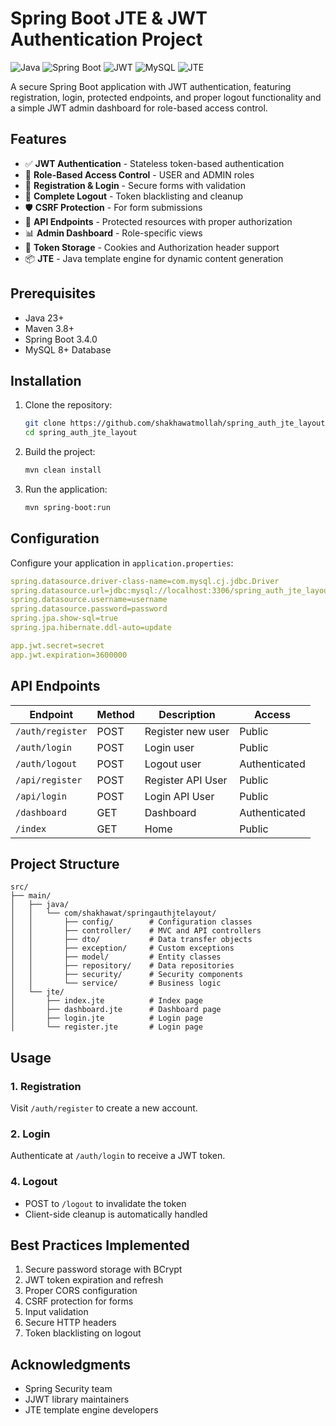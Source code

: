 # Spring Boot JTE & JWT Authentication Project

![Java](https://img.shields.io/badge/Java-23%2B-blue)
![Spring Boot](https://img.shields.io/badge/Spring%20Boot-3.4.0-green)
![JWT](https://img.shields.io/badge/JWT-0.11.5-orange)
![MySQL](https://img.shields.io/badge/MySQL-8.0.33-blue)
![JTE](https://img.shields.io/badge/JTE-1.0.0-blue)

A secure Spring Boot application with JWT authentication, featuring registration, login, protected endpoints, and proper logout functionality and a simple JWT admin dashboard for role-based access control.

## Features

- ✅ **JWT Authentication** - Stateless token-based authentication
- 🔐 **Role-Based Access Control** - USER and ADMIN roles
- 📝 **Registration & Login** - Secure forms with validation
- 🚪 **Complete Logout** - Token blacklisting and cleanup
- 🛡️ **CSRF Protection** - For form submissions
- 📱 **API Endpoints** - Protected resources with proper authorization
- 📊 **Admin Dashboard** - Role-specific views
- 🍪 **Token Storage** - Cookies and Authorization header support
- 📦 **JTE** - Java template engine for dynamic content generation

## Prerequisites

- Java 23+
- Maven 3.8+
- Spring Boot 3.4.0
- MySQL 8+ Database

## Installation

1. Clone the repository:
   ```bash
   git clone https://github.com/shakhawatmollah/spring_auth_jte_layout.git
   cd spring_auth_jte_layout
   ```

2. Build the project:
   ```bash
   mvn clean install
   ```

3. Run the application:
   ```bash
   mvn spring-boot:run
   ```

## Configuration

Configure your application in `application.properties`:

```yaml
spring.datasource.driver-class-name=com.mysql.cj.jdbc.Driver
spring.datasource.url=jdbc:mysql://localhost:3306/spring_auth_jte_layout
spring.datasource.username=username
spring.datasource.password=password
spring.jpa.show-sql=true
spring.jpa.hibernate.ddl-auto=update

app.jwt.secret=secret
app.jwt.expiration=3600000
```

## API Endpoints

| Endpoint         | Method | Description         | Access |
|------------------|--------|---------------------|--------|
| `/auth/register` | POST   | Register new user   | Public |
| `/auth/login`    | POST   | Login user          | Public |
| `/auth/logout`   | POST   | Logout user         | Authenticated |
| `/api/register`  | POST   | Register API User   | Public |
| `/api/login`     | POST   | Login API User      | Public |
| `/dashboard`     | GET    | Dashboard           | Authenticated |
| `/index`         | GET    | Home                | Public |

## Project Structure

```
src/
├── main/
│   ├── java/
│   │   └── com/shakhawat/springauthjtelayout/
│   │       ├── config/        # Configuration classes
│   │       ├── controller/    # MVC and API controllers
│   │       ├── dto/           # Data transfer objects
│   │       ├── exception/     # Custom exceptions
│   │       ├── model/         # Entity classes
│   │       ├── repository/    # Data repositories
│   │       ├── security/      # Security components
│   │       └── service/       # Business logic
│   └── jte/
│       ├── index.jte          # Index page
│       ├── dashboard.jte      # Dashboard page
│       ├── login.jte          # Login page
│       └── register.jte       # Login page

```

## Usage

### 1. Registration
Visit `/auth/register` to create a new account.

### 2. Login
Authenticate at `/auth/login` to receive a JWT token.

### 4. Logout
- POST to `/logout` to invalidate the token
- Client-side cleanup is automatically handled

## Best Practices Implemented

1. Secure password storage with BCrypt
2. JWT token expiration and refresh
3. Proper CORS configuration
4. CSRF protection for forms
5. Input validation
6. Secure HTTP headers
7. Token blacklisting on logout

## Acknowledgments

- Spring Security team
- JJWT library maintainers
- JTE template engine developers